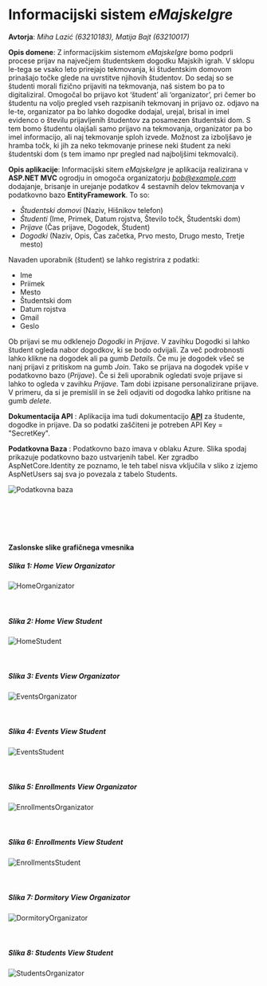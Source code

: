 # Informacijski sistem *eMajskeIgre*
**Avtorja**: *Miha Lazić (63210183), Matija Bajt (63210017)*

**Opis domene**: Z informacijskim sistemom *eMajskeIgre* bomo podprli procese prijav na največjem študentskem dogodku Majskih igrah. V sklopu le-tega se vsako leto prirejajo tekmovanja, ki študentskim domovom prinašajo točke glede na uvrstitve njihovih študentov. Do sedaj so se študenti morali fizično prijaviti na tekmovanja, naš sistem bo pa to digitaliziral. Omogočal bo prijavo kot ‘študent’ ali ‘organizator’, pri čemer bo študentu na voljo pregled vseh razpisanih tekmovanj in prijavo oz. odjavo na le-te, organizator pa bo lahko dogodke dodajal, urejal, brisal in imel evidenco o številu prijavljenih študentov za posamezen študentski dom. S tem bomo študentu olajšali samo prijavo na tekmovanja, organizator pa bo imel informacijo, ali naj tekmovanje sploh izvede. Možnost za izboljšavo je hramba točk, ki jih za neko tekmovanje prinese neki študent za neki študentski dom (s tem imamo npr pregled nad najboljšimi tekmovalci).

**Opis aplikacije**: Informacijski sitem *eMajskeIgre* je aplikacija realizirana v **ASP.NET MVC** ogrodju in omogoča organizatorju *bob@example.com* dodajanje, brisanje in urejanje podatkov 4 sestavnih delov tekmovanja v podatkovno bazo **EntityFramework**. To so:
- *Študentski domovi* (Naziv, Hišnikov telefon)
- *Študenti* (Ime, Primek, Datum rojstva, Število točk, Študentski dom)
- *Prijave* (Čas prijave, Dogodek, Študent)
- *Dogodki* (Naziv, Opis, Čas začetka, Prvo mesto, Drugo mesto, Tretje mesto)
  
Navaden uporabnik (študent) se lahko registrira z podatki:
-  Ime
-  Priimek
-  Mesto
-  Študentski dom
-  Datum rojstva
-  Gmail
-  Geslo

Ob prijavi se mu odklenejo *Dogodki* in *Prijave*. V zavihku Dogodki si lahko študent ogleda nabor dogodkov, ki se bodo odvijali. Za več podrobnosti lahko klikne na dogodek ali pa gumb *Details*. Če mu je dogodek všeč se nanj prijavi z pritiskom na gumb *Join*. Tako se prijava na dogodek vpiše v podatkovno bazo (*Prijave*). Če si želi uporabnik ogledati svoje prijave si lahko to ogleda v zavihku *Prijave*. Tam dobi izpisane personalizirane prijave. V primeru, da si je premislil in se želi odjaviti od dogodka lahko pritisne na gumb *delete*.

**Dokumentacija API** : Aplikacija ima tudi dokumentacijo [**API**](https://emajskeigre.azurewebsites.net/swagger/index.html) za študente, dogodke in prijave. Da so podatki zaščiteni je potreben API Key = "SecretKey".

**Podatkovna Baza** : Podatkovno bazo imava v oblaku Azure. Slika spodaj prikazuje podatkovno bazo ustvarjenih tabel. Ker zgradbo AspNetCore.Identity ze poznamo, le teh tabel nisva vključila v sliko z izjemo AspNetUsers saj sva jo povezala z tabelo Students.
<div>
  <img src="./images/PodatkovnaBaza.png" alt="Podatkovna baza" >
  <br>
  <br>
  <br>
  <br>
  <br>
  <br>
</div>



**Zaslonske slike grafičnega vmesnika**

##### Slika 1: Home View Organizator

<div>
  <img src="./images/HomeOrganizator.png" alt="HomeOrganizator" >
  <br>
  <br>
  <br>
</div>

##### Slika 2: Home View Student

<div>
  <img src="./images/HomeStudent.png" alt="HomeStudent" >
  <br>
  <br>
  <br>
</div>

##### Slika 3: Events View Organizator

<div>
  <img src="./images/EventsOrganizator.png" alt="EventsOrganizator" >
  <br>
  <br>
  <br>
</div>

##### Slika 4: Events View Student

<div>
  <img src="./images/EventsStudent.png" alt="EventsStudent" >
  <br>
  <br>
  <br>
</div>

##### Slika 5: Enrollments View Organizator

<div>
  <img src="./images/EnrollmentsOrganizator.png" alt="EnrollmentsOrganizator" >
  <br>
  <br>
  <br>
</div>

##### Slika 6: Enrollments View Student

<div>
  <img src="./images/EnrollmentsStudent.png" alt="EnrollmentsStudent" >
  <br>
  <br>
  <br>
</div>

##### Slika 7: Dormitory View Organizator

<div>
  <img src="./images/DormitoryOrganizator.png" alt="DormitoryOrganizator" >
  <br>
  <br>
  <br>
</div>

##### Slika 8: Students View Student

<div>
  <img src="./images/StudentsOrganizator.png" alt="StudentsOrganizator" >
  <br>
</div>




